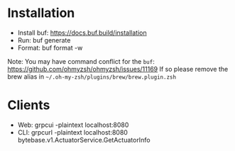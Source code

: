 # Installation

- Install buf: https://docs.buf.build/installation
- Run: buf generate
- Format: buf format -w

Note:
You may have command conflict for the `buf`: https://github.com/ohmyzsh/ohmyzsh/issues/11169
If so please remove the brew alias in `~/.oh-my-zsh/plugins/brew/brew.plugin.zsh`

# Clients
- Web: grpcui -plaintext localhost:8080
- CLI: grpcurl -plaintext localhost:8080 bytebase.v1.ActuatorService.GetActuatorInfo